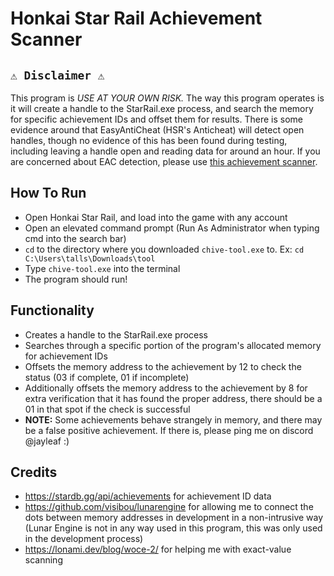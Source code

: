 # Honkai Star Rail Achievement Scanner

## `⚠️ Disclaimer ⚠️`
This program is *USE AT YOUR OWN RISK.* The way this program operates is it will create a handle to the StarRail.exe process, and search the memory for specific achievement IDs and offset them for results. There is some evidence around that EasyAntiCheat (HSR's Anticheat) will detect open handles, though no evidence of this has been found during testing, including leaving a handle open and reading data for around an hour. If you are concerned about EAC detection, please use [this achievement scanner](https://github.com/hashblen/HSRAchievementScanner/releases/tag/v1.2).

## How To Run
- Open Honkai Star Rail, and load into the game with any account
- Open an elevated command prompt (Run As Administrator when typing cmd into the search bar)
- `cd` to the directory where you downloaded `chive-tool.exe` to. Ex: `cd C:\Users\talls\Downloads\tool`
- Type `chive-tool.exe` into the terminal
- The program should run!

## Functionality
- Creates a handle to the StarRail.exe process
- Searches through a specific portion of the program's allocated memory for achievement IDs
- Offsets the memory address to the achievement by 12 to check the status (03 if complete, 01 if incomplete)
- Additionally offsets the memory address to the achievement by 8 for extra verification that it has found the proper address, there should be a 01 in that spot if the check is successful
- **NOTE:** Some achievements behave strangely in memory, and there may be a false positive achievement. If there is, please ping me on discord @jayleaf :)

## Credits
- https://stardb.gg/api/achievements for achievement ID data
- https://github.com/visibou/lunarengine for allowing me to connect the dots between memory addresses in development in a non-intrusive way (Lunar Engine is not in any way used in this program, this was only used in the development process)
- https://lonami.dev/blog/woce-2/ for helping me with exact-value scanning
